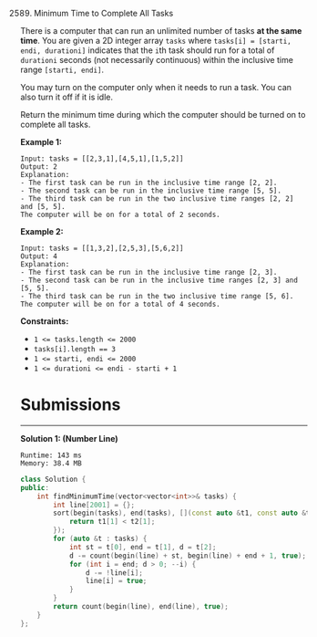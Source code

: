 2589. Minimum Time to Complete All Tasks

There is a computer that can run an unlimited number of tasks **at the same time**. You are given a 2D integer array `tasks` where `tasks[i] = [starti, endi, durationi]` indicates that the `i`th task should run for a total of `durationi` seconds (not necessarily continuous) within the inclusive time range `[starti, endi]`.

You may turn on the computer only when it needs to run a task. You can also turn it off if it is idle.

Return the minimum time during which the computer should be turned on to complete all tasks.

 

**Example 1:**
```
Input: tasks = [[2,3,1],[4,5,1],[1,5,2]]
Output: 2
Explanation: 
- The first task can be run in the inclusive time range [2, 2].
- The second task can be run in the inclusive time range [5, 5].
- The third task can be run in the two inclusive time ranges [2, 2] and [5, 5].
The computer will be on for a total of 2 seconds.
```

**Example 2:**
```
Input: tasks = [[1,3,2],[2,5,3],[5,6,2]]
Output: 4
Explanation: 
- The first task can be run in the inclusive time range [2, 3].
- The second task can be run in the inclusive time ranges [2, 3] and [5, 5].
- The third task can be run in the two inclusive time range [5, 6].
The computer will be on for a total of 4 seconds.
```

**Constraints:**

* `1 <= tasks.length <= 2000`
* `tasks[i].length == 3`
* `1 <= starti, endi <= 2000`
* `1 <= durationi <= endi - starti + 1 `

# Submissions
---
**Solution 1: (Number Line)**
```
Runtime: 143 ms
Memory: 38.4 MB
```
```c++
class Solution {
public:
    int findMinimumTime(vector<vector<int>>& tasks) {
        int line[2001] = {};
        sort(begin(tasks), end(tasks), [](const auto &t1, const auto &t2){
            return t1[1] < t2[1];
        });
        for (auto &t : tasks) {
            int st = t[0], end = t[1], d = t[2];
            d -= count(begin(line) + st, begin(line) + end + 1, true);
            for (int i = end; d > 0; --i) {
                d -= !line[i];
                line[i] = true;
            }
        }
        return count(begin(line), end(line), true);
    }
};
```

